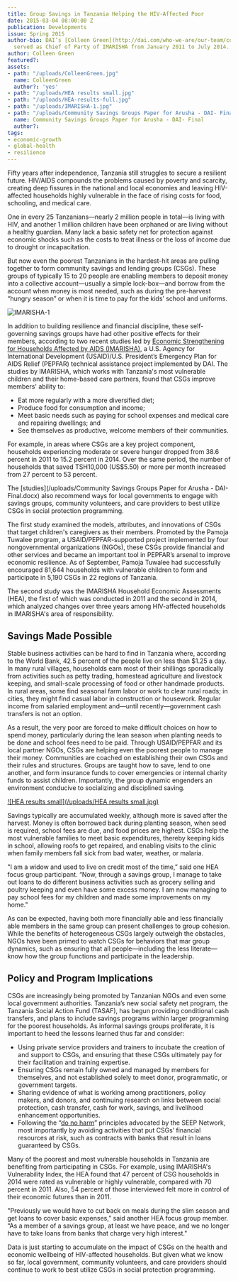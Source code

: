 ```yaml
---
title: Group Savings in Tanzania Helping the HIV-Affected Poor
date: 2015-03-04 08:00:00 Z
publication: Developments
issue: Spring 2015
author-bio: DAI’s [Colleen Green](http://dai.com/who-we-are/our-team/colleen-green)
  served as Chief of Party of IMARISHA from January 2011 to July 2014.
author: Colleen Green
featured?: 
assets:
- path: "/uploads/ColleenGreen.jpg"
  name: ColleenGreen
  author?: 'yes'
- path: "/uploads/HEA results small.jpg"
- path: "/uploads/HEA-results-full.jpg"
- path: "/uploads/IMARISHA-1.jpg"
- path: "/uploads/Community Savings Groups Paper for Arusha - DAI- Final.docx"
  name: Community Savings Groups Paper for Arusha - DAI- Final
  author?: 
tags:
- economic-growth
- global-health
- resilience
---
```


Fifty years after independence, Tanzania still struggles to secure a resilient future. HIV/AIDS compounds the problems caused by poverty and scarcity, creating deep fissures in the national and local economies and leaving HIV-affected households highly vulnerable in the face of rising costs for food, schooling, and medical care.



One in every 25 Tanzanians—nearly 2 million people in total—is living with HIV, and another 1 million children have been orphaned or are living without a healthy guardian. Many lack a basic safety net for protection against economic shocks such as the costs to treat illness or the loss of income due to drought or incapacitation.

But now even the poorest Tanzanians in the hardest-hit areas are pulling together to form community savings and lending groups (CSGs). These groups of typically 15 to 20 people are enabling members to deposit money into a collective account—usually a simple lock-box—and borrow from the account when money is most needed, such as during the pre-harvest “hungry season” or when it is time to pay for the kids’ school and uniforms.

![IMARISHA-1](/uploads/IMARISHA-1.jpg) 

In addition to building resilience and financial discipline, these self-governing savings groups have had other positive effects for their members, according to two recent studies led by [Economic Strengthening for Households Affected by AIDS (IMARISHA)](http://dai.com/our-work/projects/tanzania%E2%80%94economic-strenghthening-households-affected-aids-imarisha), a U.S. Agency for International Development (USAID)/U.S. President’s Emergency Plan for AIDS Relief (PEPFAR) technical assistance project implemented by DAI. The studies by IMARISHA, which works with Tanzania's most vulnerable children and their home-based care partners, found that CSGs improve members' ability to:

* Eat more regularly with a more diversified diet;
* Produce food for consumption and income;
* Meet basic needs such as paying for school expenses and medical care and  repairing dwellings; and 
* See themselves as productive, welcome members of their communities. 

For example, in areas where CSGs are a key project component, households experiencing moderate or severe hunger dropped from 38.6 percent in 2011 to 15.2 percent in 2014. Over the same period, the number of households that saved TSH10,000 (US$5.50) or more per month increased from 27 percent to 53 percent.

The [studies](/uploads/Community Savings Groups Paper for Arusha - DAI- Final.docx) also recommend ways for local governments to engage with savings groups, community volunteers, and care providers to best utilize CSGs in social protection programming.

The first study examined the models, attributes, and innovations of CSGs that target children's caregivers as their members. Promoted by the Pamoja Tuwalee program, a USAID/PEPFAR-supported project implemented by four nongovernmental organizations (NGOs), these CSGs provide financial and other services and became an important tool in PEPFAR’s arsenal to improve economic resilience. As of September, Pamoja Tuwalee had successfully encouraged 81,644 households with vulnerable children to form and participate in 5,190 CSGs in 22 regions of Tanzania.

The second study was the IMARISHA Household Economic Assessments (HEA), the first of which was conducted in 2011 and the second in 2014, which analyzed changes over three years among HIV-affected households in IMARISHA's area of responsibility.

## Savings Made Possible

Stable business activities can be hard to find in Tanzania where, according to the World Bank, 42.5 percent of  the people live on less than $1.25 a day. In many rural villages, households earn most of their shillings sporadically from activities such as petty trading, homestead agriculture and livestock keeping, and small-scale processing of food or other handmade products. In rural areas, some find seasonal farm labor or work to clear rural roads; in cities, they might find casual labor in construction or housework. Regular income from salaried employment and—until recently—government cash transfers is not an option.

As a result, the very poor are forced to make difficult choices on how to spend money, particularly during the lean season when planting needs to be done and school fees need to be paid. Through USAID/PEPFAR and its local partner NGOs, CSGs are helping even the poorest people to manage their money. Communities are coached on establishing their own CSGs and their rules and structures. Groups are taught how to save, lend to one another, and form insurance funds to cover emergencies or internal charity funds to assist children. Importantly, the group dynamic engenders an environment conducive to socializing and disciplined saving.

[![HEA results small](/uploads/HEA results small.jpg)](https://siteleaf-cdn.s3.amazonaws.com/538894625dde222df7000072/assets/54cbdb4b5dde2240fd000834.jpg?AWSAccessKeyId=AKIAI2QYAGBXKTUSU2MA&Signature=Y2Wn%2F3Ji9Esdn6Swc6fOYAZzfZQ%3D&Expires=1422649536) 

Savings typically are accumulated weekly, although more is saved after the harvest. Money is often borrowed back during planting season, when seed is required, school fees are due, and food prices are highest. CSGs help the most vulnerable families to meet basic expenditures, thereby keeping kids in school, allowing roofs to get repaired, and enabling visits to the clinic when family members fall sick from bad water, weather, or malaria.

"I am a widow and used to live on credit most of the time,” said one HEA focus group participant. “Now, through a savings group, I manage to take out loans to do different business activities such as grocery selling and poultry keeping and even have some excess money. I am now managing to pay school fees for my children and made some improvements on my home."

As can be expected, having both more financially able and less financially able members in the same group can present challenges to group cohesion. While the benefits of heterogeneous CSGs largely outweigh the obstacles, NGOs have been primed to watch CSGs for behaviors that mar group dynamics, such as ensuring that all people—including the less literate—know how the group functions and participate in the leadership.

## Policy and Program Implications

CSGs are increasingly being promoted by Tanzanian NGOs and even some local government authorities. Tanzania’s new social safety net program, the Tanzania Social Action Fund (TASAF), has begun providing conditional cash transfers, and plans to include savings programs within larger programming for the poorest households. As informal savings groups proliferate, it is important to heed the lessons learned thus far and consider:
* Using private service providers and trainers to incubate the creation of and support to CSGs, and ensuring that these CSGs ultimately pay for their facilitation and training expertise.
* Ensuring CSGs remain fully owned and managed by members for themselves, and not established solely to meet donor, programmatic, or government targets. 
* Sharing evidence of what is working among practitioners, policy makers, and donors, and continuing research on links between social protection, cash transfer, cash for work, savings, and livelihood enhancement opportunities.
* Following the “[do no harm](http://seeplearning.org/donoharm/)” principles advocated by the SEEP Network, most importantly by avoiding activities that put CSGs’ financial resources at risk, such as contracts with banks that result in loans guaranteed by CSGs.

Many of the poorest and most vulnerable households in Tanzania are benefiting from participating in CSGs. For example, using IMARISHA's Vulnerability Index, the HEA found that 47 percent of CSG households in 2014 were rated as vulnerable or highly vulnerable, compared with 70 percent in 2011. Also, 54 percent of those interviewed felt more in control of their economic futures than in 2011.

"Previously we would have to cut back on meals during the slim season and get loans to cover basic expenses,” said another HEA focus group member. “As a member of a savings group, at least we have peace, and we no longer have to take loans from banks that charge very high interest."

Data is just starting to accumulate on the impact of CSGs on the health and economic wellbeing of HIV-affected households. But given what we know so far, local government, community volunteers, and care providers should continue to work to best utilize CSGs in social protection programming.
